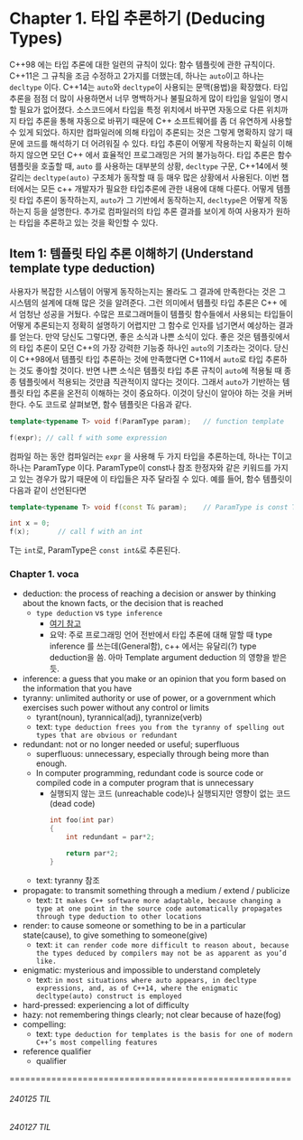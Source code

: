 # Chapter 1. 타입 추론하기 (Deducing Types)

C++98 에는 타입 추론에 대한 일련의 규칙이 있다: 함수 템플릿에 관한 규칙이다. C++11은 그 규칙을 조금 수정하고 2가지를 더했는데, 하나는 `auto`이고 하나는 `decltype` 이다. C++14는 `auto`와 `decltype`이 사용되는 문맥(용법)을 확장했다. 타입 추론을 점점 더 많이 사용하면서 너무 명백하거나 불필요하게 많이 타입을 일일이 명시할 필요가 없어졌다. 소스코드에서 타입을 특정 위치에서 바꾸면 자동으로 다른 위치까지 타입 추론을 통해 자동으로 바뀌기 때문에 C++ 소프트웨어를 좀 더 유연하게 사용할 수 있게 되었다. 하지만 컴파일러에 의해 타입이 추론되는 것은 그렇게 명확하지 않기 때문에 코드를 해석하기 더 어려워질 수 있다.
타입 추론이 어떻게 작용하는지 확실히 이해하지 않으면 모던 C++ 에서 효율적인 프로그래밍은 거의 불가능하다. 타입 추론은 함수 템플릿을 호출할 때, `auto` 를 사용하는 대부분의 상황, `decltype` 구문, C++14에서 헷갈리는 `decltype(auto)` 구조체가 동작할 때 등 매우 많은 상황에서 사용된다. 이번 챕터에서는 모든 c++ 개발자가 필요한 타입추론에 관한 내용에 대해 다룬다. 어떻게 템플릿 타입 추론이 동작하는지, `auto`가 그 기반에서 동작하는지, `decltype`은 어떻게 작동하는지 등을 설명한다. 추가로 컴파일러의 타입 추론 결과를 보이게 하여 사용자가 원하는 타입을 추론하고 있는 것을 확인할 수 있다.

## Item 1: 템플릿 타입 추론 이해하기 (Understand template type deduction)

사용자가 복잡한 시스템이 어떻게 동작하는지는 몰라도 그 결과에 만족한다는 것은 그 시스템의 설계에 대해 많은 것을 알려준다. 그런 의미에서 템플릿 타입 추론은 C++ 에서 엄청난 성공을 거뒀다. 수많은 프로그래머들이 템플릿 함수들에서 사용되는 타입들이 어떻게 추론되는지 정확히 설명하기 어렵지만 그 함수로 인자를 넘기면서 예상하는 결과를 얻는다.
만약 당신도 그렇다면, 좋은 소식과 나쁜 소식이 있다. 좋은 것은 템플릿에서의 타입 추론이 모던 C++의 가장 강력한 기능중 하나인 `auto`의 기초라는 것이다. 당신이 C++98에서 템플릿 타입 추론하는 것에 만족했다면 C+11에서 `auto`로 타입 추론하는 것도 좋아할 것이다. 반면 나쁜 소식은 템플릿 타입 추론 규칙이 `auto`에 적용될 때 종종 템플릿에서 적용되는 것만큼 직관적이지 않다는 것이다. 그래서 `auto`가 기반하는 템플릿 타입 추론을 온전히 이해하는 것이 중요하다. 이것이 당신이 알아야 하는 것을 커버한다.
수도 코드로 살펴보면, 함수 템플릿은 다음과 같다.
```C++
template<typename T> void f(ParamType param);   // function template

f(expr); // call f with some expression

```

컴파일 하는 동안 컴파일러는 `expr` 을 사용해 두 가지 타입을 추론하는데, 하나는 T이고 하나는 ParamType 이다. ParamType이 const나 참조 한정자와 같은 키워드를 가지고 있는 경우가 많기 때문에 이 타입들은 자주 달라질 수 있다.
예를 들어, 함수 템플릿이 다음과 같이 선언된다면
```C++
template<typename T> void f(const T& param);    // ParamType is const T&

int x = 0;
f(x);       // call f with an int
```
T는 `int`로, ParamType은 `const int&`로 추론된다.



### Chapter 1. voca
- deduction: the process of reaching a decision or answer by thinking about the known facts, or the decision that is reached
    - `type deduction` vs `type inference`
        - [여기 참고](https://stackoverflow.com/questions/36465664/whats-the-difference-between-c-type-deduction-and-haskell-type-inference)
        - 요약: 주로 프로그래밍 언어 전반에서 타입 추론에 대해 말할 때 type inference 를 쓰는데(General함), c++ 에서는 유달리(?) type deduction을 씀. 아마 Template argument deduction 의 영향을 받은 듯.
- inference: a guess that you make or an opinion that you form based on the information that you have
- tyranny: unlimited authority or use of power, or a government which exercises such power without any control or limits
    - tyrant(noun), tyrannical(adj), tyrannize(verb)
    - text: `type deduction frees you from the tyranny of spelling out types that are obvious or redundant`
- redundant: not or no longer needed or useful; superfluous
    - superfluous: unnecessary, especially through being more than enough.
    - In computer programming, redundant code is source code or compiled code in a computer program that is unnecessary
        - 실행되지 않는 코드 (unreachable code)나 실행되지만 영향이 없는 코드(dead code)
            ```C++
            int foo(int par)
            {
                int redundant = par*2;

                return par*2;
            }
            ```
    - text: tyranny 참조
- propagate: to transmit something through a medium / extend / publicize
    - text: `It makes C++ software more adaptable, because changing a type at one point in the source code automatically propagates through type deduction to other locations`
- render: to cause someone or something to be in a particular state(cause), to give something to someone(give)
    - text: `it can render code more difficult to reason about, because the types deduced by compilers may not be as apparent as you’d like.`
- enigmatic: mysterious and impossible to understand completely
    - text: `in most situations where auto appears, in decltype expressions, and, as of C++14, where the enigmatic decltype(auto) construct is employed`
- hard-pressed: experiencing a lot of difficulty
- hazy: not remembering things clearly; not clear because of haze(fog)
- compelling: 
    - text: `type deduction for templates is the basis for one of modern C++’s most compelling features`
- reference qualifier
    - qualifier


======================================================
###### 240125 TIL
###### 240127 TIL